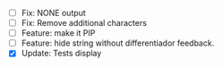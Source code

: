 + [ ] Fix: NONE output
+ [ ] Fix: Remove additional characters
+ [ ] Feature: make it PIP
+ [ ] Feature: hide string without differentiador feedback.
+ [x] Update: Tests display